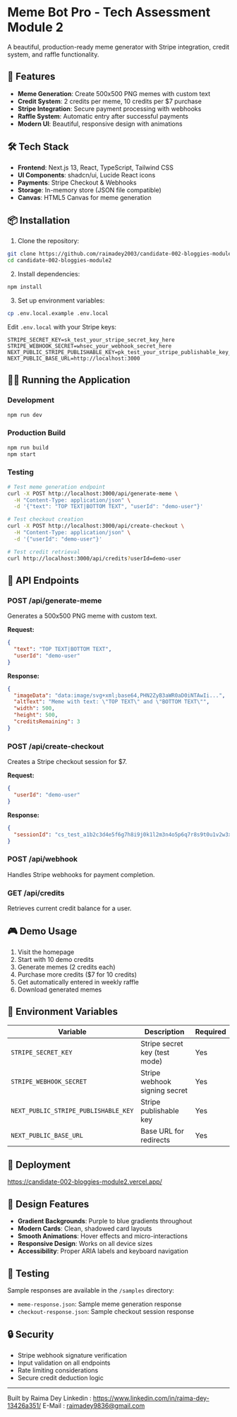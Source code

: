 # Meme Bot Pro - Tech Assessment Module 2

A beautiful, production-ready meme generator with Stripe integration, credit system, and raffle functionality.

## 🚀 Features

- **Meme Generation**: Create 500x500 PNG memes with custom text
- **Credit System**: 2 credits per meme, 10 credits per $7 purchase
- **Stripe Integration**: Secure payment processing with webhooks
- **Raffle System**: Automatic entry after successful payments
- **Modern UI**: Beautiful, responsive design with animations

## 🛠️ Tech Stack

- **Frontend**: Next.js 13, React, TypeScript, Tailwind CSS
- **UI Components**: shadcn/ui, Lucide React icons
- **Payments**: Stripe Checkout & Webhooks
- **Storage**: In-memory store (JSON file compatible)
- **Canvas**: HTML5 Canvas for meme generation

## 📦 Installation

1. Clone the repository:
```bash
git clone https://github.com/raimadey2003/candidate-002-bloggies-module2.git
cd candidate-002-bloggies-module2
```

2. Install dependencies:
```bash
npm install
```

3. Set up environment variables:
```bash
cp .env.local.example .env.local
```

Edit `.env.local` with your Stripe keys:
```env
STRIPE_SECRET_KEY=sk_test_your_stripe_secret_key_here
STRIPE_WEBHOOK_SECRET=whsec_your_webhook_secret_here
NEXT_PUBLIC_STRIPE_PUBLISHABLE_KEY=pk_test_your_stripe_publishable_key_here
NEXT_PUBLIC_BASE_URL=http://localhost:3000
```

## 🏃‍♂️ Running the Application

### Development
```bash
npm run dev
```

### Production Build
```bash
npm run build
npm start
```

### Testing
```bash
# Test meme generation endpoint
curl -X POST http://localhost:3000/api/generate-meme \
  -H "Content-Type: application/json" \
  -d '{"text": "TOP TEXT|BOTTOM TEXT", "userId": "demo-user"}'

# Test checkout creation
curl -X POST http://localhost:3000/api/create-checkout \
  -H "Content-Type: application/json" \
  -d '{"userId": "demo-user"}'

# Test credit retrieval
curl http://localhost:3000/api/credits?userId=demo-user
```

## 🎯 API Endpoints

### POST /api/generate-meme
Generates a 500x500 PNG meme with custom text.

**Request:**
```json
{
  "text": "TOP TEXT|BOTTOM TEXT",
  "userId": "demo-user"
}
```

**Response:**
```json
{
  "imageData": "data:image/svg+xml;base64,PHN2ZyB3aWR0aD0iNTAwIi...",
  "altText": "Meme with text: \"TOP TEXT\" and \"BOTTOM TEXT\"",
  "width": 500,
  "height": 500,
  "creditsRemaining": 3
}
```

### POST /api/create-checkout
Creates a Stripe checkout session for $7.

**Request:**
```json
{
  "userId": "demo-user"
}
```

**Response:**
```json
{
  "sessionId": "cs_test_a1b2c3d4e5f6g7h8i9j0k1l2m3n4o5p6q7r8s9t0u1v2w3x4y5z6"
}
```

### POST /api/webhook
Handles Stripe webhooks for payment completion.

### GET /api/credits
Retrieves current credit balance for a user.

## 🎮 Demo Usage

1. Visit the homepage
2. Start with 10 demo credits
3. Generate memes (2 credits each)
4. Purchase more credits ($7 for 10 credits)
5. Get automatically entered in weekly raffle
6. Download generated memes

## 🔧 Environment Variables

| Variable | Description | Required |
|----------|-------------|----------|
| `STRIPE_SECRET_KEY` | Stripe secret key (test mode) | Yes |
| `STRIPE_WEBHOOK_SECRET` | Stripe webhook signing secret | Yes |
| `NEXT_PUBLIC_STRIPE_PUBLISHABLE_KEY` | Stripe publishable key | Yes |
| `NEXT_PUBLIC_BASE_URL` | Base URL for redirects | Yes |



## 🚀 Deployment

https://candidate-002-bloggies-module2.vercel.app/


## 🎨 Design Features

- **Gradient Backgrounds**: Purple to blue gradients throughout
- **Modern Cards**: Clean, shadowed card layouts
- **Smooth Animations**: Hover effects and micro-interactions
- **Responsive Design**: Works on all device sizes
- **Accessibility**: Proper ARIA labels and keyboard navigation

## 🧪 Testing

Sample responses are available in the `/samples` directory:
- `meme-response.json`: Sample meme generation response
- `checkout-response.json`: Sample checkout session response

## 🔒 Security

- Stripe webhook signature verification
- Input validation on all endpoints
- Rate limiting considerations
- Secure credit deduction logic

---

Built by Raima Dey
Linkedin : https://www.linkedin.com/in/raima-dey-13426a351/
E-Mail : raimadey9836@gmail.com

